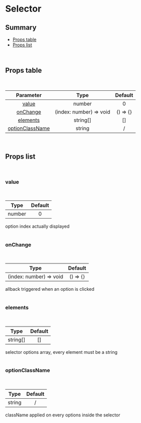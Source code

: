 # Selector

## Summary

- [Props table](#props-table)
- [Props list](#props-list)

<br>

## Props table

<br>

| <div style='text-align:center;margin:auto;'>Parameter</div>                           | <div style='text-align:center;margin:auto;'>Type</div>                    | <div style='text-align:center;margin:auto;'>Default</div>  |
| ------------------------------------------------------------------------------------- | ------------------------------------------------------------------------- | ---------------------------------------------------------- |
| <div style='text-align:center;margin:auto;'>[value](#value)</div>                     | <div style='text-align:center;margin:auto;'>number</div>                  | <div style='text-align:center;margin:auto;'>0</div>        |
| <div style='text-align:center;margin:auto;'>[onChange](#onchange)</div>               | <div style='text-align:center;margin:auto;'>(index: number) => void</div> | <div style='text-align:center;margin:auto;'>() => {}</div> |
| <div style='text-align:center;margin:auto;'>[elements](#elements)</div>               | <div style='text-align:center;margin:auto;'>string[]</div>                | <div style='text-align:center;margin:auto;'>[]</div>       |
| <div style='text-align:center;margin:auto;'>[optionClassName](#optionclassname)</div> | <div style='text-align:center;margin:auto;'>string</div>                  | <div style='text-align:center;margin:auto;'>/</div>        |

<br>

## Props list

<br>

### value

<br>

| <div style='text-align:center;margin:auto;'>Type</div>   | <div style='text-align:center;margin:auto;'>Default</div> |
| -------------------------------------------------------- | --------------------------------------------------------- |
| <div style='text-align:center;margin:auto;'>number</div> | <div style='text-align:center;margin:auto;'>0</div>       |

option index actually displayed<br><br>

### onChange

<br>

| <div style='text-align:center;margin:auto;'>Type</div>                    | <div style='text-align:center;margin:auto;'>Default</div>  |
| ------------------------------------------------------------------------- | ---------------------------------------------------------- |
| <div style='text-align:center;margin:auto;'>(index: number) => void</div> | <div style='text-align:center;margin:auto;'>() => {}</div> |

allback triggered when an option is clicked<br><br>

### elements

<br>

| <div style='text-align:center;margin:auto;'>Type</div>     | <div style='text-align:center;margin:auto;'>Default</div> |
| ---------------------------------------------------------- | --------------------------------------------------------- |
| <div style='text-align:center;margin:auto;'>string[]</div> | <div style='text-align:center;margin:auto;'>[]</div>      |

selector options array, every element must be a string<br><br>

### optionClassName

<br>

| <div style='text-align:center;margin:auto;'>Type</div>   | <div style='text-align:center;margin:auto;'>Default</div> |
| -------------------------------------------------------- | --------------------------------------------------------- |
| <div style='text-align:center;margin:auto;'>string</div> | <div style='text-align:center;margin:auto;'>/</div>       |

className applied on every options inside the selector<br><br>
